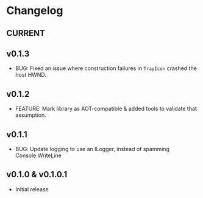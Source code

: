 # Changelog

## CURRENT

## v0.1.3
* BUG: Fixed an issue where construction failures in `TrayIcon` crashed the host HWND.

## v0.1.2
* FEATURE: Mark library as AOT-compatible & added tools to validate that assumption.

## v0.1.1
* BUG: Update logging to use an ILogger, instead of spamming Console.WriteLine

## v0.1.0 & v0.1.0.1
* Initial release